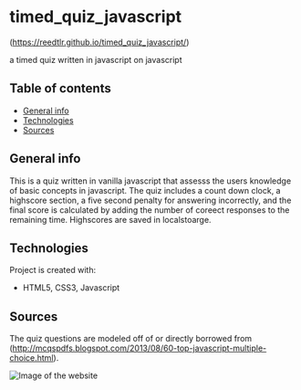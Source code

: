 # timed_quiz_javascript
(https://reedtlr.github.io/timed_quiz_javascript/)

a timed quiz written in javascript on javascript
## Table of contents
* [General info](#general-info)
* [Technologies](#technologies)
* [Sources](#sources)

## General info
This is a quiz written in vanilla javascript that assesss the users knowledge of basic concepts in javascript. The quiz includes a count down clock, a highscore section, a five second penalty for answering incorrectly, and the final score is calculated by adding the number of coreect responses to the remaining time. Highscores are saved in localstoarge. 
	
## Technologies
Project is created with:
* HTML5, CSS3, Javascript

## Sources
The quiz questions are modeled off of or directly borrowed from (http://mcqspdfs.blogspot.com/2013/08/60-top-javascript-multiple-choice.html).

![Image of the website](https://reedtlr.github.io/timed_quiz_javascript/assets/demo.png)